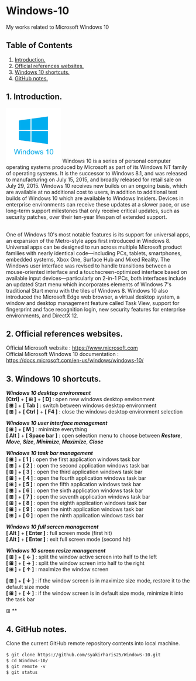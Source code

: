 # Windows-10
My works related to Microsoft Windows 10

## Table of Contents
1. [Introduction.](#introduction)
2. [Official references websites.](#references)
3. [Windows 10 shortcuts.](#shortcuts)
4. [GitHub notes.](#github)

<a name="introduction"></a>
## 1. Introduction.
<img src="windows-10.png" height="150"> 
Windows 10 is a series of personal computer operating systems produced by Microsoft as part of its Windows NT family of operating systems. It is the successor to Windows 8.1, and was released to manufacturing on July 15, 2015, and broadly released for retail sale on July 29, 2015. Windows 10 receives new builds on an ongoing basis, which are available at no additional cost to users, in addition to additional test builds of Windows 10 which are available to Windows Insiders. Devices in enterprise environments can receive these updates at a slower pace, or use long-term support milestones that only receive critical updates, such as security patches, over their ten-year lifespan of extended support. <br /><br />

One of Windows 10's most notable features is its support for universal apps, an expansion of the Metro-style apps first introduced in Windows 8. Universal apps can be designed to run across multiple Microsoft product families with nearly identical code‍—‌including PCs, tablets, smartphones, embedded systems, Xbox One, Surface Hub and Mixed Reality. The Windows user interface was revised to handle transitions between a mouse-oriented interface and a touchscreen-optimized interface based on available input devices‍—‌particularly on 2-in-1 PCs, both interfaces include an updated Start menu which incorporates elements of Windows 7's traditional Start menu with the tiles of Windows 8. Windows 10 also introduced the Microsoft Edge web browser, a virtual desktop system, a window and desktop management feature called Task View, support for fingerprint and face recognition login, new security features for enterprise environments, and DirectX 12.

<a name="references"></a>
## 2. Official references websites.
Official Microsoft website : https://www.microsoft.com <br />
Official Microsoft Windows 10 documentation : https://docs.microsoft.com/en-us/windows/windows-10/ <br />

<a name="shortcuts"></a>
## 3. Windows 10 shortcuts.

**_Windows 10 desktop environment_** <br />
**[Ctrl]** + **[ ⊞ ]** + **[ D]** : open new windows desktop environment <br />
**[ ⊞ ]** + **[ Tab ]** : switch between windows desktop environment <br />
**[ ⊞ ]** + **[ Ctrl ]** + **[ F4 ]** : close the windows desktop environment selection <br />

**_Windows 10 user interface management_** <br />
**[ ⊞ ]** + **[ M ]** : minimize everything <br />
**[ Alt ]** + **[ Space bar ]** : open selection menu to choose between **_Restore_**, **_Move_**, **_Size_**, **_Minimize_**, **_Maximize_**, **_Close_** <br />

**_Windows 10 task bar management_** <br />
**[ ⊞ ]** + **[ 1 ]** : open the first application windows task bar <br />
**[ ⊞ ]** + **[ 2 ]** : open the second application windows task bar <br />
**[ ⊞ ]** + **[ 3 ]** : open the third application windows task bar <br />
**[ ⊞ ]** + **[ 4 ]** : open the fourth application windows task bar <br />
**[ ⊞ ]** + **[ 5 ]** : open the fifth application windows task bar <br />
**[ ⊞ ]** + **[ 6 ]** : open the sixth application windows task bar <br />
**[ ⊞ ]** + **[ 7 ]** : open the seventh application windows task bar <br />
**[ ⊞ ]** + **[ 8 ]** : open the eighth application windows task bar <br />
**[ ⊞ ]** + **[ 9 ]** : open the ninth application windows task bar <br />
**[ ⊞ ]** + **[ 0 ]** : open the ninth application windows task bar <br />

**_Windows 10 full screen management_** <br />
**[ Alt ]** + **[ Enter ]** : full screen mode (first hit) <br />
**[ Alt ]** + **[ Enter ]** : exit full screen mode (second hit) <br />

**_Windows 10 screen resize management_** <br />
**[ ⊞ ]** + **[ ← ]** : split the window active screen into half to the left <br />
**[ ⊞ ]** + **[ → ]** : split the window screen into half to the right <br />
**[ ⊞ ]** + **[ ↑ ]** : maximize the window screen <br />

**[ ⊞ ]** + **[ ↓ ]** : if the window screen is in maximize size mode, restore it to the default size mode <br />
**[ ⊞ ]** + **[ ↓ ]** : if the window screen is in default size mode, minimize it into the task bar <br />

⊞
**

<a name="github"></a>
## 4. GitHub notes.
Clone the current GitHub remote repository contents into local machine.
```
$ git clone https://github.com/syakirharis25/Windows-10.git
$ cd Windows-10/
$ git remote -v
$ git status
```
